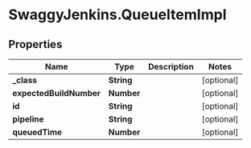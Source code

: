 # SwaggyJenkins.QueueItemImpl

## Properties

Name | Type | Description | Notes
------------ | ------------- | ------------- | -------------
**_class** | **String** |  | [optional] 
**expectedBuildNumber** | **Number** |  | [optional] 
**id** | **String** |  | [optional] 
**pipeline** | **String** |  | [optional] 
**queuedTime** | **Number** |  | [optional] 


